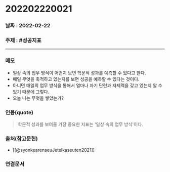# 202202220021
### 날짜 : 2022-02-22 

### 주제 : #성공지표

---
### 메모
- 일상 속의 업무 방식이 어떤지 보면 학문적 성과를 예측할 수 있다고 한다.
- 매일 무엇을 축적하고 있는지를 보면 성공을 예측할 수 있다는 것이다.
- 아니면 매일의 업무 방식을 통해서 얼마나 자기 단련과 자제력을 갖고 있는지 알 수 있기 때문에 그렇다.
- 오늘 나는 무엇을 쌓았는가?

### 인용(quote)
> 학문적 성과를 보여줄 가장 중요한 지표는 '일상 속의 업무 방식'이다.

### 출처(참고문헌)
- [[@syonkearenseuJetelkaseuten2021]]

### 연결문서